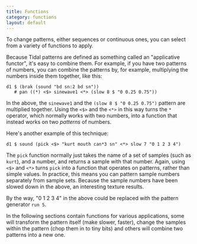 ```yaml
---
title: Functions
category: functions
layout: default
---
```


To change patterns, either sequences or continuous ones, you can select from a variety of functions to apply.

Because Tidal patterns are defined as something called an "applicative
functor", it's easy to combine them. For example, if you have two
patterns of numbers, you can combine the patterns by, for example,
multiplying the numbers inside them together, like this:

~~~~ {haskell}
d1 $ (brak (sound "bd sn:2 bd sn"))
   # pan ((*) <$> sinewave1 <*> (slow 8 $ "0 0.25 0.75"))
~~~~

In the above, the `sinewave1` and the `(slow 8 $ "0 0.25 0.75")`
pattern are multiplied together. Using the `<$>` and the `<*>` in this way
turns the `*` operator, which normally works with two numbers, into a
function that instead works on two *patterns* of numbers.

Here's another example of this technique:

~~~~ {haskell}
d1 $ sound (pick <$> "kurt mouth can*3 sn" <*> slow 7 "0 1 2 3 4")
~~~~

The `pick` function normally just takes the name of a set of samples
(such as `kurt`), and a number, and returns a sample with that
number. Again, using `<$>` and `<*>` turns `pick` into a function that
operates on patterns, rather than simple values. In practice, this
means you can pattern sample numbers separately from sample
sets. Because the sample numbers have been slowed down in the above,
an interesting texture results.

By the way, "0 1 2 3 4" in the above could be replaced with the
pattern generator `run 5`.

In the following sections contain functions for various applications, some will transform the pattern itself (make slower, faster), change the samples within the pattern (chop them in to tiny bits) and others will combine two patterns into a new one.
